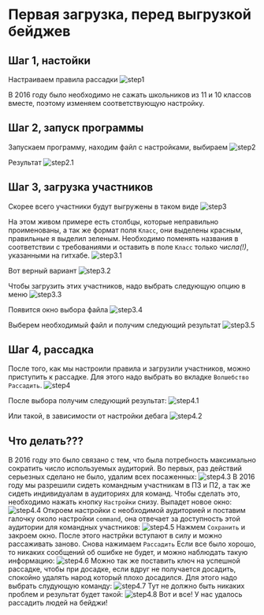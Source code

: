 ﻿# Первая загрузка, перед выгрузкой бейджев
## Шаг 1, настойки

Настраиваем правила рассадки
![step1](https://raw.githubusercontent.com/Ferrine/OC16/master/img/step1.bmp)

В 2016 году было необходимо не сажать школьников из 11 и 10 классов вместе, поэтому изменяем соответствующую настройку.
## Шаг 2, запуск программы

Запускаем программу, находим файл с настройками, выбираем
![step2](https://raw.githubusercontent.com/Ferrine/OC16/master/img/step2.bmp)

Результат 
![step2.1](https://raw.githubusercontent.com/Ferrine/OC16/master/img/step2.1.bmp)

## Шаг 3, загрузка участников

Скорее всего участники будут выгружены в таком виде
![step3](https://raw.githubusercontent.com/Ferrine/OC16/master/img/step3.bmp)

На этом живом примере есть столбцы, которые неправильно проименованы, а так же формат поля `Класс`, они выделены красным, правильные я выделил зеленым. Необходимо поменять названия в соответствии с требованиями и оставить в поле `Класс` только *числа(!)*, указанными на гитхабе.
![step3.1](https://raw.githubusercontent.com/Ferrine/OC16/master/img/step3.1.bmp)

Вот верный вариант
![step3.2](https://raw.githubusercontent.com/Ferrine/OC16/master/img/step3.2.bmp)

Чтобы загрузить этих участников, надо выбрать следующую опцию в меню
![step3.3](https://raw.githubusercontent.com/Ferrine/OC16/master/img/step3.3.bmp)

Появится окно выбора файла
![step3.4](https://raw.githubusercontent.com/Ferrine/OC16/master/img/step3.4.bmp)

Выберем необходимый файл и получим следующий результат
![step3.5](https://raw.githubusercontent.com/Ferrine/OC16/master/img/step3.5.bmp)

## Шаг 4, рассадка

После того, как мы настроили правила и загрузили участников, можно приступить к рассадке. Для этого надо выбрать во вкладке `Волшебство` `Рассадить`.
![step4](https://raw.githubusercontent.com/Ferrine/OC16/master/img/step4.bmp)

После выбора получим следующий результат:
![step4.1](https://raw.githubusercontent.com/Ferrine/OC16/master/img/step4.1.bmp)

Или такой, в зависимости от настройки дебага
![step4.2](https://raw.githubusercontent.com/Ferrine/OC16/master/img/step4.2.bmp)

## Что делать???
В 2016 году это было связано с тем, что была потребность максимально сократить число используемых аудиторий.
Во первых, раз действий серьезных сделано не было, удалим всех посаженных:
![step4.3](https://raw.githubusercontent.com/Ferrine/OC16/master/img/step4.3.bmp)
В 2016 году мы разрешили сидеть командным участникам в П3 и П2, а так же сидеть индивидуалам в аудиториях для команд. Чтобы сделать это, необходимо нажать кнопку `Настройки` снизу. Выпадет новое окно:
![step4.4](https://raw.githubusercontent.com/Ferrine/OC16/master/img/step4.4.bmp)
Откроем настройки с необходимой аудиторией и поставим галочку около настройки `command`, она отвечает за доступность этой аудитории для командных участников:
![step4.5](https://raw.githubusercontent.com/Ferrine/OC16/master/img/step4.5.bmp)
Нажмем `Сохранить` и закроем окно. После этого настрйки вступают в силу и можно рассаживать заново.
Снова нажимаем `Рассадить` 
Если все было хорошо, то никаких сообщений об ошибке не будет, и можно наблюдать такую информацию:
![step4.6](https://raw.githubusercontent.com/Ferrine/OC16/master/img/step4.6.bmp)
Можно так же поставить ключ на успешной рассадке, чтобы при досадке, если вдруг не получается досадить, спокойно удалять народ который плохо досадился. Для этого надо выбрать слудующую команду:
![step4.7](https://raw.githubusercontent.com/Ferrine/OC16/master/img/step4.7.bmp)
Тут не должно быть никаких проблем и результат будет такой:
![step4.8](https://raw.githubusercontent.com/Ferrine/OC16/master/img/step4.8.bmp)
Вот и все! У нас удалось рассадить людей на бейджи!
